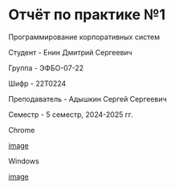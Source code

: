 # Отчёт по практике №1
Программирование корпоративных систем

Студент - Енин Дмитрий Сергеевич

Группа - ЭФБО-07-22

Шифр - 22Т0224

Преподаватель - Адышкин Сергей Сергеевич

Семестр - 5 семестр, 2024-2025 гг.

Chrome

[image](https://github.com/user-attachments/assets/87d5380e-53c3-4b2c-866f-7a2921fb6e7f)

Windows

[image](https://github.com/user-attachments/assets/96c86c70-2c1f-4d60-a9e7-17b54199c226)

